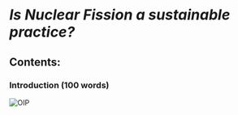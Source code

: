 # *Is Nuclear Fission a sustainable practice?*
## Contents:
### Introduction (100 words)















![OIP](https://github.com/Parks05/Parks05.github.io/assets/147323679/c1be4cb3-b1be-40fc-a01b-f6402aad6d3c)
